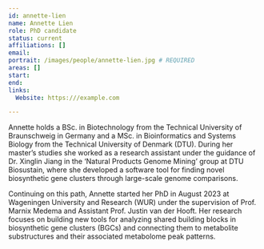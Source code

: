 ```yaml
---
id: annette-lien
name: Annette Lien
role: PhD candidate
status: current
affiliations: []
email:
portrait: /images/people/annette-lien.jpg # REQUIRED
areas: []
start:
end:
links:
  Website: https:///example.com

---
```


Annette holds a BSc. in Biotechnology from the Technical University of Braunschweig in Germany and a MSc. in Bioinformatics and Systems Biology from the Technical University of Denmark (DTU). During her master’s studies she worked as a research assistant under the guidance of Dr. Xinglin Jiang in the ‘Natural Products Genome Mining’ group at DTU Biosustain, where she developed a software tool for finding novel biosynthetic gene clusters through large-scale genome comparisons.

Continuing on this path, Annette started her PhD in August 2023 at Wageningen University and Research (WUR) under the supervision of Prof. Marnix Medema and Assistant Prof. Justin van der Hooft. Her research focuses on building new tools for analyzing shared building blocks in biosynthetic gene clusters (BGCs) and connecting them to metabolite substructures and their associated metabolome peak patterns.